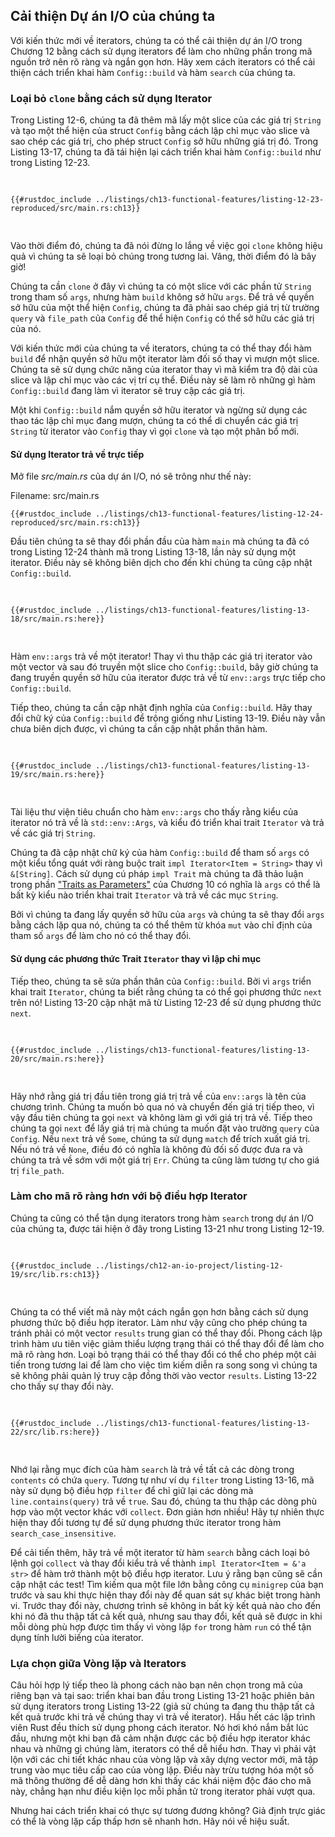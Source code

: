 ## Cải thiện Dự án I/O của chúng ta

Với kiến thức mới về iterators, chúng ta có thể cải thiện dự án I/O trong Chương
12 bằng cách sử dụng iterators để làm cho những phần trong mã nguồn trở nên rõ
ràng và ngắn gọn hơn. Hãy xem cách iterators có thể cải thiện cách triển khai
hàm `Config::build` và hàm `search` của chúng ta.

### Loại bỏ `clone` bằng cách sử dụng Iterator

Trong Listing 12-6, chúng ta đã thêm mã lấy một slice của các giá trị `String`
và tạo một thể hiện của struct `Config` bằng cách lập chỉ mục vào slice và sao
chép các giá trị, cho phép struct `Config` sở hữu những giá trị đó. Trong
Listing 13-17, chúng ta đã tái hiện lại cách triển khai hàm `Config::build` như
trong Listing 12-23.

<Listing number="13-17" file-name="src/main.rs" caption="Reproduction of the `Config::build` function from Listing 12-23">

```rust,ignore
{{#rustdoc_include ../listings/ch13-functional-features/listing-12-23-reproduced/src/main.rs:ch13}}
```

</Listing>

Vào thời điểm đó, chúng ta đã nói đừng lo lắng về việc gọi `clone` không hiệu
quả vì chúng ta sẽ loại bỏ chúng trong tương lai. Vâng, thời điểm đó là bây giờ!

Chúng ta cần `clone` ở đây vì chúng ta có một slice với các phần tử `String`
trong tham số `args`, nhưng hàm `build` không sở hữu `args`. Để trả về quyền sở
hữu của một thể hiện `Config`, chúng ta đã phải sao chép giá trị từ trường
`query` và `file_path` của `Config` để thể hiện `Config` có thể sở hữu các giá
trị của nó.

Với kiến thức mới của chúng ta về iterators, chúng ta có thể thay đổi hàm
`build` để nhận quyền sở hữu một iterator làm đối số thay vì mượn một slice.
Chúng ta sẽ sử dụng chức năng của iterator thay vì mã kiểm tra độ dài của slice
và lập chỉ mục vào các vị trí cụ thể. Điều này sẽ làm rõ những gì hàm
`Config::build` đang làm vì iterator sẽ truy cập các giá trị.

Một khi `Config::build` nắm quyền sở hữu iterator và ngừng sử dụng các thao tác
lập chỉ mục đang mượn, chúng ta có thể di chuyển các giá trị `String` từ
iterator vào `Config` thay vì gọi `clone` và tạo một phân bổ mới.

#### Sử dụng Iterator trả về trực tiếp

Mở file _src/main.rs_ của dự án I/O, nó sẽ trông như thế này:

<span class="filename">Filename: src/main.rs</span>

```rust,ignore
{{#rustdoc_include ../listings/ch13-functional-features/listing-12-24-reproduced/src/main.rs:ch13}}
```

Đầu tiên chúng ta sẽ thay đổi phần đầu của hàm `main` mà chúng ta đã có trong
Listing 12-24 thành mã trong Listing 13-18, lần này sử dụng một iterator. Điều
này sẽ không biên dịch cho đến khi chúng ta cũng cập nhật `Config::build`.

<Listing number="13-18" file-name="src/main.rs" caption="Passing the return value of `env::args` to `Config::build`">

```rust,ignore,does_not_compile
{{#rustdoc_include ../listings/ch13-functional-features/listing-13-18/src/main.rs:here}}
```

</Listing>

Hàm `env::args` trả về một iterator! Thay vì thu thập các giá trị iterator vào
một vector và sau đó truyền một slice cho `Config::build`, bây giờ chúng ta đang
truyền quyền sở hữu của iterator được trả về từ `env::args` trực tiếp cho
`Config::build`.

Tiếp theo, chúng ta cần cập nhật định nghĩa của `Config::build`. Hãy thay đổi
chữ ký của `Config::build` để trông giống như Listing 13-19. Điều này vẫn chưa
biên dịch được, vì chúng ta cần cập nhật phần thân hàm.

<Listing number="13-19" file-name="src/main.rs" caption="Updating the signature of `Config::build` to expect an iterator">

```rust,ignore,does_not_compile
{{#rustdoc_include ../listings/ch13-functional-features/listing-13-19/src/main.rs:here}}
```

</Listing>

Tài liệu thư viện tiêu chuẩn cho hàm `env::args` cho thấy rằng kiểu của iterator
nó trả về là `std::env::Args`, và kiểu đó triển khai trait `Iterator` và trả về
các giá trị `String`.

Chúng ta đã cập nhật chữ ký của hàm `Config::build` để tham số `args` có một
kiểu tổng quát với ràng buộc trait `impl Iterator<Item = String>` thay vì
`&[String]`. Cách sử dụng cú pháp `impl Trait` mà chúng ta đã thảo luận trong
phần ["Traits as Parameters"][impl-trait]<!-- ignore --> của Chương 10 có nghĩa
là `args` có thể là bất kỳ kiểu nào triển khai trait `Iterator` và trả về các
mục `String`.

Bởi vì chúng ta đang lấy quyền sở hữu của `args` và chúng ta sẽ thay đổi `args`
bằng cách lặp qua nó, chúng ta có thể thêm từ khóa `mut` vào chỉ định của tham
số `args` để làm cho nó có thể thay đổi.

#### Sử dụng các phương thức Trait `Iterator` thay vì lập chỉ mục

Tiếp theo, chúng ta sẽ sửa phần thân của `Config::build`. Bởi vì `args` triển
khai trait `Iterator`, chúng ta biết rằng chúng ta có thể gọi phương thức `next`
trên nó! Listing 13-20 cập nhật mã từ Listing 12-23 để sử dụng phương thức
`next`.

<Listing number="13-20" file-name="src/main.rs" caption="Changing the body of `Config::build` to use iterator methods">

```rust,ignore,noplayground
{{#rustdoc_include ../listings/ch13-functional-features/listing-13-20/src/main.rs:here}}
```

</Listing>

Hãy nhớ rằng giá trị đầu tiên trong giá trị trả về của `env::args` là tên của
chương trình. Chúng ta muốn bỏ qua nó và chuyển đến giá trị tiếp theo, vì vậy
đầu tiên chúng ta gọi `next` và không làm gì với giá trị trả về. Tiếp theo chúng
ta gọi `next` để lấy giá trị mà chúng ta muốn đặt vào trường `query` của
`Config`. Nếu `next` trả về `Some`, chúng ta sử dụng `match` để trích xuất giá
trị. Nếu nó trả về `None`, điều đó có nghĩa là không đủ đối số được đưa ra và
chúng ta trả về sớm với một giá trị `Err`. Chúng ta cũng làm tương tự cho giá
trị `file_path`.

### Làm cho mã rõ ràng hơn với bộ điều hợp Iterator

Chúng ta cũng có thể tận dụng iterators trong hàm `search` trong dự án I/O của
chúng ta, được tái hiện ở đây trong Listing 13-21 như trong Listing 12-19.

<Listing number="13-21" file-name="src/lib.rs" caption="The implementation of the `search` function from Listing 12-19">

```rust,ignore
{{#rustdoc_include ../listings/ch12-an-io-project/listing-12-19/src/lib.rs:ch13}}
```

</Listing>

Chúng ta có thể viết mã này một cách ngắn gọn hơn bằng cách sử dụng phương thức
bộ điều hợp iterator. Làm như vậy cũng cho phép chúng ta tránh phải có một
vector `results` trung gian có thể thay đổi. Phong cách lập trình hàm ưu tiên
việc giảm thiểu lượng trạng thái có thể thay đổi để làm cho mã rõ ràng hơn. Loại
bỏ trạng thái có thể thay đổi có thể cho phép một cải tiến trong tương lai để
làm cho việc tìm kiếm diễn ra song song vì chúng ta sẽ không phải quản lý truy
cập đồng thời vào vector `results`. Listing 13-22 cho thấy sự thay đổi này.

<Listing number="13-22" file-name="src/lib.rs" caption="Using iterator adapter methods in the implementation of the `search` function">

```rust,ignore
{{#rustdoc_include ../listings/ch13-functional-features/listing-13-22/src/lib.rs:here}}
```

</Listing>

Nhớ lại rằng mục đích của hàm `search` là trả về tất cả các dòng trong
`contents` có chứa `query`. Tương tự như ví dụ `filter` trong Listing 13-16, mã
này sử dụng bộ điều hợp `filter` để chỉ giữ lại các dòng mà
`line.contains(query)` trả về `true`. Sau đó, chúng ta thu thập các dòng phù hợp
vào một vector khác với `collect`. Đơn giản hơn nhiều! Hãy tự nhiên thực hiện
thay đổi tương tự để sử dụng phương thức iterator trong hàm
`search_case_insensitive`.

Để cải tiến thêm, hãy trả về một iterator từ hàm `search` bằng cách loại bỏ lệnh
gọi `collect` và thay đổi kiểu trả về thành `impl Iterator<Item = &'a str>` để
hàm trở thành một bộ điều hợp iterator. Lưu ý rằng bạn cũng sẽ cần cập nhật các
test! Tìm kiếm qua một file lớn bằng công cụ `minigrep` của bạn trước và sau khi
thực hiện thay đổi này để quan sát sự khác biệt trong hành vi. Trước thay đổi
này, chương trình sẽ không in bất kỳ kết quả nào cho đến khi nó đã thu thập tất
cả kết quả, nhưng sau thay đổi, kết quả sẽ được in khi mỗi dòng phù hợp được tìm
thấy vì vòng lặp `for` trong hàm `run` có thể tận dụng tính lười biếng của
iterator.

<!-- Old heading. Do not remove or links may break. -->

<a id="choosing-between-loops-or-iterators"></a>

### Lựa chọn giữa Vòng lặp và Iterators

Câu hỏi hợp lý tiếp theo là phong cách nào bạn nên chọn trong mã của riêng bạn
và tại sao: triển khai ban đầu trong Listing 13-21 hoặc phiên bản sử dụng
iterators trong Listing 13-22 (giả sử chúng ta đang thu thập tất cả kết quả
trước khi trả về chúng thay vì trả về iterator). Hầu hết các lập trình viên Rust
đều thích sử dụng phong cách iterator. Nó hơi khó nắm bắt lúc đầu, nhưng một khi
bạn đã cảm nhận được các bộ điều hợp iterator khác nhau và những gì chúng làm,
iterators có thể dễ hiểu hơn. Thay vì phải vật lộn với các chi tiết khác nhau
của vòng lặp và xây dựng vector mới, mã tập trung vào mục tiêu cấp cao của vòng
lặp. Điều này trừu tượng hóa một số mã thông thường để dễ dàng hơn khi thấy các
khái niệm độc đáo cho mã này, chẳng hạn như điều kiện lọc mỗi phần tử trong
iterator phải vượt qua.

Nhưng hai cách triển khai có thực sự tương đương không? Giả định trực giác có
thể là vòng lặp cấp thấp hơn sẽ nhanh hơn. Hãy nói về hiệu suất.

[impl-trait]: ch10-02-traits.html#traits-as-parameters

